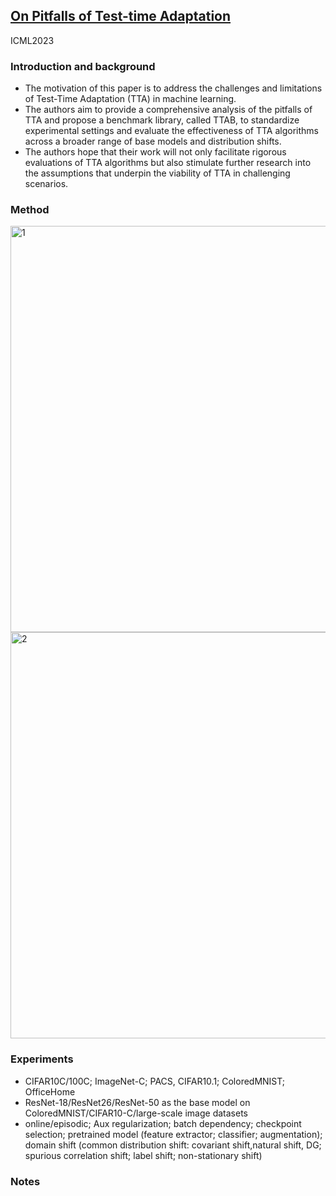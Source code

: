 ## [On Pitfalls of Test-time Adaptation](https://arxiv.org/pdf/2306.03536.pdf)

ICML2023

### Introduction and background
- The motivation of this paper is to address the challenges and limitations of Test-Time Adaptation (TTA) in machine learning. 
- The authors aim to provide a comprehensive analysis of the pitfalls of TTA and propose a benchmark library, called TTAB, to standardize experimental settings and evaluate the effectiveness of TTA algorithms across a broader range of base models and distribution shifts. 
- The authors hope that their work will not only facilitate rigorous evaluations of TTA algorithms but also stimulate further research into the assumptions that underpin the viability of TTA in challenging scenarios. 

### Method
<img width=650 alt="1" src="https://github.com/Jo-wang/Daily-Paper-Reading/assets/46414159/c0d44a09-91d1-4962-b4a5-eeafd86438f1">

<img width=650 alt="2" src="https://github.com/Jo-wang/Daily-Paper-Reading/assets/46414159/573b2bc8-5e8f-42cb-a303-d1acb67d713c">

### Experiments
- CIFAR10C/100C; ImageNet-C; PACS, CIFAR10.1; ColoredMNIST; OfficeHome
- ResNet-18/ResNet26/ResNet-50 as the base model on ColoredMNIST/CIFAR10-C/large-scale image datasets
- online/episodic; Aux regularization; batch dependency; checkpoint selection; pretrained model (feature extractor; classifier; augmentation); domain shift (common distribution shift: covariant shift,natural shift, DG; spurious correlation shift; label shift; non-stationary shift)
### Notes
